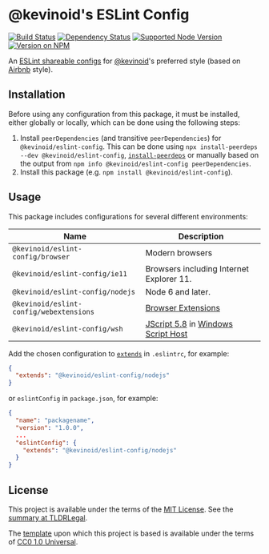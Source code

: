 @kevinoid's ESLint Config
=========================

[![Build Status](https://img.shields.io/github/actions/workflow/status/kevinoid/eslint-config-kevinoid/node.js.yml?branch=main&style=flat&label=build)](https://github.com/kevinoid/eslint-config-kevinoid/actions?query=branch%3Amain)
[![Dependency Status](https://img.shields.io/librariesio/release/npm/@kevinoid%2Feslint-config.svg?style=flat)](https://libraries.io/npm/@kevinoid%2Feslint-config)
[![Supported Node Version](https://img.shields.io/node/v/@kevinoid/eslint-config.svg?style=flat)](https://www.npmjs.com/package/@kevinoid/eslint-config)
[![Version on NPM](https://img.shields.io/npm/v/@kevinoid/eslint-config.svg?style=flat)](https://www.npmjs.com/package/@kevinoid/eslint-config)

An [ESLint shareable
configs](https://eslint.org/docs/developer-guide/shareable-configs) for
[@kevinoid](https://github.com/kevinoid/)'s preferred style (based on
[Airbnb](https://github.com/airbnb/javascript/tree/master/packages/eslint-config-airbnb-base)
style).


## Installation

Before using any configuration from this package, it must be installed, either
globally or locally, which can be done using the following steps:

1.  Install `peerDependencies` (and transitive `peerDependencies`) for
    `@kevinoid/eslint-config`.  This can be done using `npx install-peerdeps
    --dev @kevinoid/eslint-config`,
    [`install-peerdeps`](https://www.npmjs.com/package/install-peerdeps) or
    manually based on the output from `npm info @kevinoid/eslint-config
    peerDependencies`.
2.  Install this package (e.g. `npm install @kevinoid/eslint-config`).


## Usage

This package includes configurations for several different environments:

| Name                                    | Description                              |
| --------------------------------------- | ---------------------------------------- |
| `@kevinoid/eslint-config/browser`       | Modern browsers                          |
| `@kevinoid/eslint-config/ie11`          | Browsers including Internet Explorer 11. |
| `@kevinoid/eslint-config/nodejs`        | Node 6 and later.                        |
| `@kevinoid/eslint-config/webextensions` | [Browser Extensions](https://developer.mozilla.org/en-US/docs/Mozilla/Add-ons/WebExtensions) |
| `@kevinoid/eslint-config/wsh`           | [JScript 5.8](https://docs.microsoft.com/en-us/previous-versions/windows/internet-explorer/ie-developer/scripting-articles/hbxc2t98(v=vs.84)) in [Windows Script Host](https://docs.microsoft.com/en-us/previous-versions/windows/it-pro/windows-server-2003/cc738350(v=ws.10)) |

Add the chosen configuration to
[`extends`](https://eslint.org/docs/developer-guide/shareable-configs#using-a-shareable-config)
in `.eslintrc`, for example:

```json
{
  "extends": "@kevinoid/eslint-config/nodejs"
}
```

or `eslintConfig` in `package.json`, for example:

```json
{
  "name": "packagename",
  "version": "1.0.0",
  ...
  "eslintConfig": {
    "extends": "@kevinoid/eslint-config/nodejs"
  }
}
```


## License

This project is available under the terms of the [MIT License](LICENSE.txt).
See the [summary at TLDRLegal](https://tldrlegal.com/license/mit-license).

The [template](https://github.com/kevinoid/node-project-template) upon which
this project is based is available under the terms of
[CC0 1.0 Universal](https://creativecommons.org/publicdomain/zero/1.0/).
